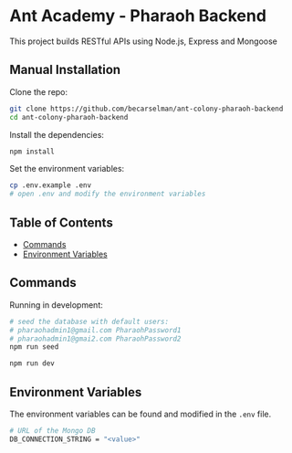 # Ant Academy - Pharaoh Backend

This project builds RESTful APIs using Node.js, Express and Mongoose

## Manual Installation

Clone the repo:

```bash
git clone https://github.com/becarselman/ant-colony-pharaoh-backend
cd ant-colony-pharaoh-backend
```

Install the dependencies:

```bash
npm install
```

Set the environment variables:

```bash
cp .env.example .env
# open .env and modify the environment variables
```

## Table of Contents

- [Commands](#commands)
- [Environment Variables](#environment-variables)

## Commands

Running in development:

```bash
# seed the database with default users:
# pharaohadmin1@gmail.com PharaohPassword1
# pharaohadmin1@gmai2.com PharaohPassword2
npm run seed 

npm run dev
```

## Environment Variables

The environment variables can be found and modified in the `.env` file.

```bash
# URL of the Mongo DB
DB_CONNECTION_STRING = "<value>"
```

